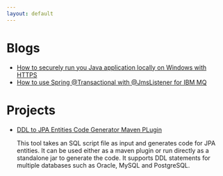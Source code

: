 ```yaml
---
layout: default
---
```


# Blogs

*   [How to securely run you Java application locally on Windows with HTTPS](./blogs/spring-boot-local-https.html)
*   [How to use Spring @Transactional with @JmsListener for IBM MQ](./blogs/sample-spring-boot-jms-transaction-ibm-mq.md)

# Projects

*   [DDL to JPA Entities Code Generator Maven PLugin](https://github.com/ngbsn/sqlscript2jpa-codegen)

    This tool takes an SQL script file as input and generates code for JPA entities. It can be used either as a maven plugin
    or run directly as a standalone jar to generate the code. It supports DDL statements for multiple databases such as Oracle, MySQL and PostgreSQL.
